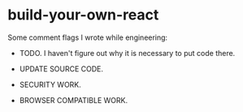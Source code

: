 # build-your-own-react

Some comment flags I wrote while engineering:

* TODO.
I haven't figure out why it is necessary to put code there.

* UPDATE SOURCE CODE.

* SECURITY WORK.

* BROWSER COMPATIBLE WORK.